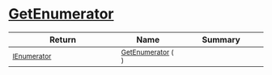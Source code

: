 # [GetEnumerator](./ParallelTransformPipeline-100663503.md)



| Return | Name | Summary | 
| --- | --- | --- | 
| <sub>[IEnumerator](https://docs.microsoft.com/en-us/dotnet/api/System.Collections.IEnumerator)</sub><img width=200/>| <sub>[GetEnumerator](./ParallelTransformPipeline-100663503.md) (  )</sub>| <sub></sub><img width=200/>| <br>


